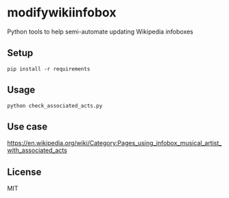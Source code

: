 # modifywikiinfobox

Python tools to help semi-automate updating Wikipedia infoboxes

## Setup

```
pip install -r requirements
```

## Usage

```
python check_associated_acts.py
```

## Use case

https://en.wikipedia.org/wiki/Category:Pages_using_infobox_musical_artist_with_associated_acts

## License

MIT
